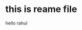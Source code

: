 <h1>this is reame file</h1>
<p>hello rahul</p>



<!---
Rahulkhugshal/Rahulkhugshal is a ✨ special ✨ repository because its `README.md` (this file) appears on your GitHub profile.
You can click the Preview link to take a look at your changes.
--->
